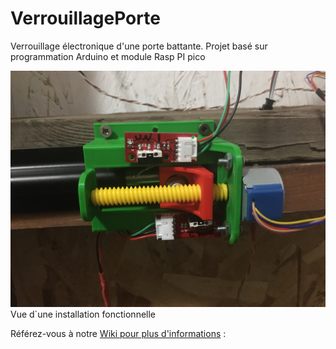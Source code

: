 # VerrouillagePorte
Verrouillage électronique d'une porte battante.  Projet basé sur programmation Arduino et module Rasp PI pico

![Verrou installé](https://github.com/Patriboom/VerrouillagePorte/blob/main/images/Motorisation_Barrure_v2.jpg) Vue d`une installation fonctionnelle


Référez-vous à notre [Wiki pour plus d'informations](https://github.com/Patriboom/VerrouillagePorte/wiki) : 

